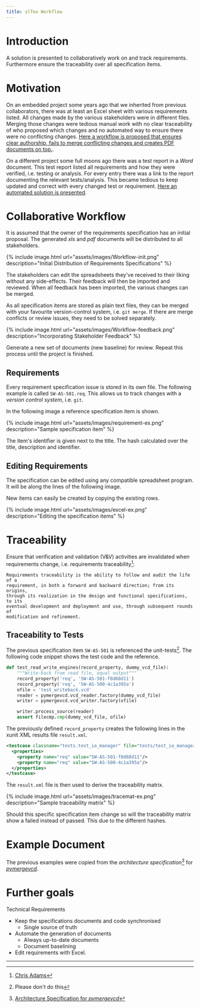 ```yaml
---
title: slToo Workflow
---
```


# Introduction

A solution is presented to collaboratively work on and track requirements.
Furthermore ensure the traceability over all specification items.

# Motivation

On an embedded project some years ago that we inherited from previous
collaborators, there was at least an Excel sheet with various requirements
listed. All changes made by the various stakeholders were in different files.
Merging those changes were tedious manual work with no clear traceability of who
proposed which changes and no automated way to ensure there were no conflicting
changes. [Here a workflow is proposed that ensures clear authorship, fails to
merge conflicting changes and creates PDF documents on top.](#collaborative-workflow).


On a different project some full moons ago there was a test report in a *Word*
document. This test report listed all requirements and how they were verified,
i.e. testing or analysis. For every entry there was a link to the report
documenting the relevant tests/analysis. This became tedious to keep updated and
correct with every changed test or requirement. [Here an automated solution is
presented](#traceability).



# Collaborative Workflow

It is assumed that the owner of the requirements specification has an initial
proposal. The generated *xls* and *pdf* documents will be distributed to all
stakeholders.

{% include image.html url="assets/images/Workflow-init.png" description="Initial Distribution of Requirements Specifications" %}

The stakeholders can edit the spreadsheets they've received to their liking
without any side-effects. Their feedback will then be imported and reviewed.
When all feedback has been imported, the various changes can be merged.

As all specification items are stored as plain text files, they can be merged
with your favourite version-control system, i.e. `git merge`. If there are
merge conflicts or review issues, they need to be solved separately.

{% include image.html url="assets/images/Workflow-feedback.png" description="Incorporating Stakeholder Feedback" %}

Generate a new set of documents (new baseline) for review. Repeat this
process until the project is finished.


## Requirements

Every requirement specification issue is stored in its own file. The following
example is called `SW-AS-501.req`. This allows us to track changes with a
*version control system*, i.e. `git`.

In the following image a reference specification item is shown.

{% include image.html url="assets/images/requirement-ex.png" description="Sample specification item" %}

The item's identifier is given next to the title. The hash calculated over the
title, description and identifier.

## Editing Requirements

The specification can be edited using any compatible spreadsheet program. It
will be along the lines of the following image.

New items can easily be created by copying the existing rows.

{% include image.html url="assets/images/excel-ex.png" description="Editing the specification items" %}


# Traceability

Ensure that verification and validation (V&V) activities are invalidated
when requirements change, i.e. requirements traceability[^1]:

    Requirements traceability is the ability to follow and audit the life of a
    requirement, in both a forward and backward direction; from its origins,
    through its realization in the design and functional specifications, to its
    eventual development and deployment and use, through subsequent rounds of
    modification and refinement.

## Traceability to Tests

The previous specification item `SW-AS-501` is referenced the
unit-tests[^3]. The following code snippet shows the test code and the
reference.

```python
def test_read_write_engines(record_property, dummy_vcd_file):
    """Write-back from read file, equal output"""
    record_property('req', 'SW-AS-501-f8d68d11')
    record_property('req', 'SW-AS-500-4c1a395a')
    ofile = 'test_writeback.vcd'
    reader = pymergevcd.vcd_reader.factory(dummy_vcd_file)
    writer = pymergevcd.vcd_writer.factory(ofile)

    writer.process_source(reader)
    assert filecmp.cmp(dummy_vcd_file, ofile)
```

The previously defined `record_property` creates the following lines in the
xunit XML results file `result.xml`.

```xml
<testcase classname="tests.test_io_manager" file="tests/test_io_manager.py" line="20" name="test_read_write_engines" time="2.830">
  <properties>
    <property name="req" value="SW-AS-501-f8d68d11"/>
    <property name="req" value="SW-AS-500-4c1a395a"/>
  </properties>
</testcase>
```

The `result.xml` file is then used to derive the traceability matrix.

{% include image.html url="assets/images/tracemat-ex.png" description="Sample traceability matrix" %}

Should this specific specification item change so will the traceability matrix
show a failed instead of passed. This due to the different hashes.


# Example Document

The previous examples were copied from the *architecture specification*[^2] for
[*pymergevcd*](https://kown7.github.io/pymergevcd/).


# Further goals

Technical Requirements

* Keep the specifications documents and code synchronised
  * Single source of truth
* Automate the generation of documents
  * Always up-to-date documents
  * Document baselining
* Edit requirements with Excel.

----

[^1]: [Chris Adams](https://www.modernanalyst.com/Careers/InterviewQuestions/tabid/128/ID/510/Why-is-requirements-traceability-important.aspx)  
[^2]: [Architecture Specification for *pymergevcd*](https://kown7.github.io/pymergevcd/assets/arch/artifacts/specification.pdf)  
[^3]: Please don't do this  

